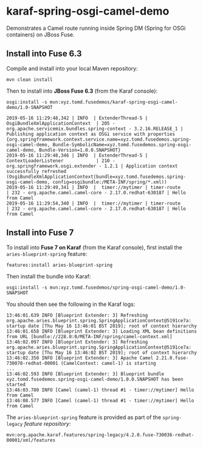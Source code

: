 # karaf-spring-osgi-camel-demo

Demonstrates a Camel route running inside Spring DM (Spring for OSGi containers) on JBoss Fuse.

## Install into Fuse 6.3

Compile and install into your local Maven repository:

    mvn clean install

Then to install into **JBoss Fuse 6.3** (from the Karaf console):

    osgi:install -s mvn:xyz.tomd.fusedemos/karaf-spring-osgi-camel-demo/1.0-SNAPSHOT

```
2019-05-16 11:29:48,342 | INFO  | ExtenderThread-5 | OsgiBundleXmlApplicationContext  | 205 - org.apache.servicemix.bundles.spring-context - 3.2.16.RELEASE_1 | Publishing application context as OSGi service with properties {org.springframework.context.service.name=xyz.tomd.fusedemos.spring-osgi-camel-demo, Bundle-SymbolicName=xyz.tomd.fusedemos.spring-osgi-camel-demo, Bundle-Version=1.0.0.SNAPSHOT}
2019-05-16 11:29:48,346 | INFO  | ExtenderThread-5 | ContextLoaderListener            | 210 - org.springframework.osgi.extender - 1.2.1 | Application context successfully refreshed (OsgiBundleXmlApplicationContext(bundle=xyz.tomd.fusedemos.spring-osgi-camel-demo, config=osgibundle:/META-INF/spring/*.xml))
2019-05-16 11:29:49,341 | INFO  |  timer://mytimer | timer-route                      | 232 - org.apache.camel.camel-core - 2.17.0.redhat-630187 | Hello from Camel
2019-05-16 11:29:54,340 | INFO  |  timer://mytimer | timer-route                      | 232 - org.apache.camel.camel-core - 2.17.0.redhat-630187 | Hello from Camel
```

## Install into Fuse 7

To install into **Fuse 7 on Karaf** (from the Karaf console), first install the `aries-blueprint-spring` feature:

    features:install aries-blueprint-spring

Then install the bundle into Karaf:

    osgi:install -s mvn:xyz.tomd.fusedemos/spring-osgi-camel-demo/1.0-SNAPSHOT

You should then see the following in the Karaf logs:

```
13:46:01.639 INFO [Blueprint Extender: 3] Refreshing org.apache.aries.blueprint.spring.SpringApplicationContext@5191ce7a: startup date [Thu May 16 13:46:01 BST 2019]; root of context hierarchy
13:46:01.658 INFO [Blueprint Extender: 3] Loading XML bean definitions from URL [bundle://228.0:0/META-INF/spring/camel-context.xml]
13:46:02.097 INFO [Blueprint Extender: 3] Refreshing org.apache.aries.blueprint.spring.SpringApplicationContext@5191ce7a: startup date [Thu May 16 13:46:02 BST 2019]; root of context hierarchy
13:46:02.350 INFO [Blueprint Extender: 3] Apache Camel 2.21.0.fuse-730078-redhat-00001 (CamelContext: camel-1) is starting
...
13:46:02.593 INFO [Blueprint Extender: 3] Blueprint bundle xyz.tomd.fusedemos.spring-osgi-camel-demo/1.0.0.SNAPSHOT has been started
13:46:03.780 INFO [Camel (camel-1) thread #1 - timer://mytimer] Hello from Camel
13:46:08.577 INFO [Camel (camel-1) thread #1 - timer://mytimer] Hello from Camel
```

The `aries-blueprint-spring` feature is provided as part of the `spring-legacy` _feature repository_:

    mvn:org.apache.karaf.features/spring-legacy/4.2.0.fuse-730036-redhat-00001/xml/features

